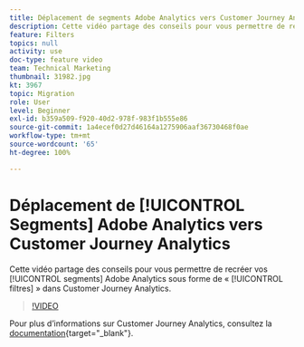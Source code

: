 ```yaml
---
title: Déplacement de segments Adobe Analytics vers Customer Journey Analytics
description: Cette vidéo partage des conseils pour vous permettre de recréer vos segments Adobe Analytics sous forme de « filtres » dans Customer Journey Analytics.
feature: Filters
topics: null
activity: use
doc-type: feature video
team: Technical Marketing
thumbnail: 31982.jpg
kt: 3967
topic: Migration
role: User
level: Beginner
exl-id: b359a509-f920-40d2-978f-983f1b555e86
source-git-commit: 1a4ecef0d27d46164a1275906aaf36730468f0ae
workflow-type: tm+mt
source-wordcount: '65'
ht-degree: 100%

---
```


# Déplacement de [!UICONTROL Segments] Adobe Analytics vers Customer Journey Analytics

Cette vidéo partage des conseils pour vous permettre de recréer vos [!UICONTROL segments] Adobe Analytics sous forme de « [!UICONTROL filtres] » dans Customer Journey Analytics.

>[!VIDEO](https://video.tv.adobe.com/v/35581/?captions=fre_fr&quality=12&learn=on)

Pour plus d’informations sur Customer Journey Analytics, consultez la [documentation](https://experienceleague.adobe.com/docs/analytics-platform/using/cja-landing.html?lang=fr){target="_blank"}.
